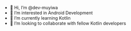 - 👋 Hi, I’m @dev-muyiwa
- 👀 I’m interested in Android Development
- 🌱 I’m currently learning Kotlin
- 💞️ I’m looking to collaborate with fellow Kotlin developers

<!---
dev-muyiwa/dev-muyiwa is a ✨ special ✨ repository because its `README.md` (this file) appears on your GitHub profile.
You can click the Preview link to take a look at your changes.
--->
